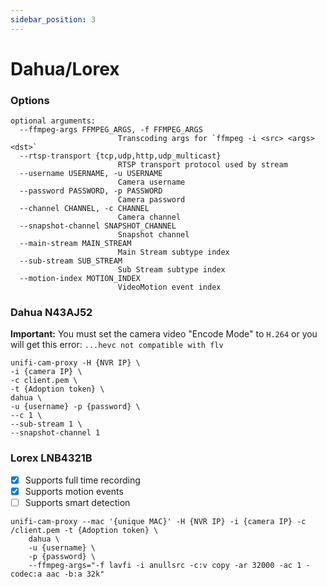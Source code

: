 ```yaml
---
sidebar_position: 3
---
```


# Dahua/Lorex
### Options
```
optional arguments:
  --ffmpeg-args FFMPEG_ARGS, -f FFMPEG_ARGS
                        Transcoding args for `ffmpeg -i <src> <args> <dst>`
  --rtsp-transport {tcp,udp,http,udp_multicast}
                        RTSP transport protocol used by stream
  --username USERNAME, -u USERNAME
                        Camera username
  --password PASSWORD, -p PASSWORD
                        Camera password
  --channel CHANNEL, -c CHANNEL
                        Camera channel
  --snapshot-channel SNAPSHOT_CHANNEL
                        Snapshot channel
  --main-stream MAIN_STREAM
                        Main Stream subtype index
  --sub-stream SUB_STREAM
                        Sub Stream subtype index
  --motion-index MOTION_INDEX
                        VideoMotion event index
```

### Dahua N43AJ52
**Important:** You must set the camera video "Encode Mode" to `H.264` or you will get this error: `...hevc not compatible with flv`
```
unifi-cam-proxy -H {NVR IP} \
-i {camera IP} \
-c client.pem \
-t {Adoption token} \
dahua \
-u {username} -p {password} \
--c 1 \
--sub-stream 1 \
--snapshot-channel 1
```

### Lorex LNB4321B


- [x] Supports full time recording
- [x] Supports motion events
- [ ] Supports smart detection
```
unifi-cam-proxy --mac '{unique MAC}' -H {NVR IP} -i {camera IP} -c /client.pem -t {Adoption token} \
    dahua \
    -u {username} \
    -p {password} \
    --ffmpeg-args="-f lavfi -i anullsrc -c:v copy -ar 32000 -ac 1 -codec:a aac -b:a 32k"
```
